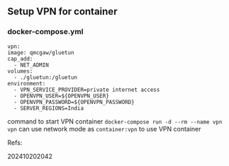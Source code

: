 
## Setup VPN for container

### docker-compose.yml

```
vpn:
image: qmcgaw/gluetun
cap_add:
  - NET_ADMIN
volumes:
  - ./gluetun:/gluetun
environment:
  - VPN_SERVICE_PROVIDER=private internet access
  - OPENVPN_USER=${OPENVPN_USER}
  - OPENVPN_PASSWORD=${OPENVPN_PASSWORD}
  - SERVER_REGIONS=India
```

command to start VPN container `docker-compose run -d --rm --name vpn vpn`
can use network mode as `container:vpn` to use VPN container

Refs: 


202410202042
